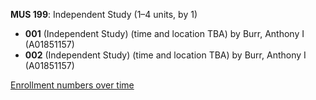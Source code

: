 **MUS 199**: Independent Study (1–4 units, by 1)

- **001** (Independent Study) (time and location TBA) by Burr, Anthony I (A01851157)
- **002** (Independent Study) (time and location TBA) by Burr, Anthony I (A01851157)

[Enrollment numbers over time](./MUS199.tsv)
